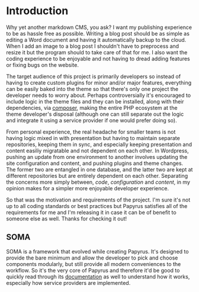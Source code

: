 # Introduction

Why yet another markdown CMS, you ask? I want my publishing experience to be as hassle free as possible. Writing a blog post should be as simple as editing a Word document and having it automatically backup to the cloud. When I add an image to a blog post I shouldn't have to preprocess and resize it but the program should to take care of that for me. I also want the coding experience to be enjoyable and not having to dread adding features or fixing bugs on the website. 

The target audience of this project is primarily developers so instead of having to create custom plugins for minor and/or major features, everything can be easily baked into the theme so that there's only one project the developer needs to worry about. Perhaps controversially it's encouraged to include logic in the theme files and they can be installed, along with their dependencies, via [composer](https://getcomposer.org/), making the entire PHP ecosystem at the theme developer's disposal (although one can still separate out the logic and integrate it using a service provider if one would prefer doing so).

From personal experience, the real headache for smaller teams is not having logic mixed in with presentation but having to maintain separate repositories, keeping them in sync, and especially keeping presentation and content easiliy migratable and not dependent on each other. In Wordpress, pushing an update from one environment to another involves updating the site configuration and content, and pushing plugins and theme changes. The former two are entangled in one database, and the latter two are kept at different repositories but are entirely dependent on each other. Separating the concerns more simply between, *code*, *configuration* and *content*, in my opinion makes for a simpler more enjoyable developer experience.

So that was the motivation and requirements of the project. I'm sure it's not up to all coding standards or best practices but Papyrus satisfies all of the requirements for me and I'm releasing it in case it can be of benefit to someone else as well. Thanks for checking it out!

## SOMA

SOMA is a framework that evolved while creating Papyrus. It's designed to provide the bare minimum and allow the developer to pick and choose components modularly, but still provide all modern conveniences to the workflow. So it's the very core of Papyrus and therefore it'd be good to quickly read through its [documentation](https://soma-php.github.io/) as well to understand how it works, especially how service providers are implemented.